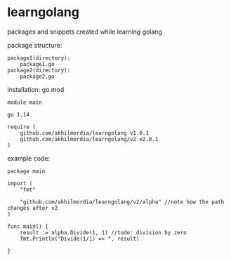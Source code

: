 # learngolang
packages and snippets created while learning golang

package structure:
```
package1(directory):
	package1.go
package2(directory):
	package2.go
```

installation: go.mod
```
module main

go 1.14

require (
	github.com/akhilmordia/learngolang v1.0.1
	github.com/akhilmordia/learngolang/v2 v2.0.1
)
```
example code:
```golang
package main

import (
	"fmt"

	"github.com/akhilmordia/learngolang/v2/alpha" //note how the path changes after v2
)

func main() {
	result := alpha.Divide(1, 1) //todo: division by zero
	fmt.Println("Divide(1/1) => ", result)

}
```
